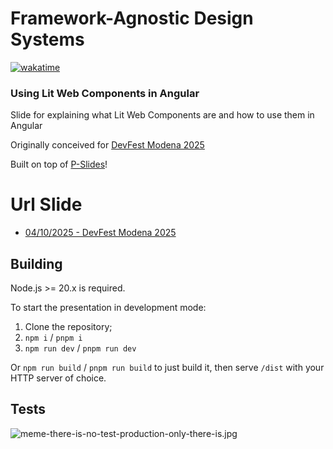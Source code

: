 # Framework-Agnostic Design Systems

[![wakatime](https://wakatime.com/badge/user/2729ac0c-0ebb-4599-b424-3a6648627bff/project/1fdf7e04-32cd-458d-b8e3-00f676bd7f91.svg)](https://wakatime.com/badge/user/2729ac0c-0ebb-4599-b424-3a6648627bff/project/1fdf7e04-32cd-458d-b8e3-00f676bd7f91)

### Using Lit Web Components in Angular

Slide for explaining what Lit Web Components are and how to use them in Angular

Originally conceived for [DevFest Modena 2025](https://devfest.modena.it/)

Built on top of [P-Slides](https://github.com/MaxArt2501/p-slides)!

# Url Slide

- [04/10/2025 - DevFest Modena 2025](https://talk-framework-agnostic-component-with-lit.pages.dev/devfest-modena-2025/)

## Building

Node.js >= 20.x is required.

To start the presentation in development mode:

1. Clone the repository;
2. `npm i` / `pnpm i`
3. `npm run dev` / `pnpm run dev`

Or `npm run build` / `pnpm run build` to just build it, then serve `/dist` with your HTTP server of choice.

## Tests

![meme-there-is-no-test-production-only-there-is.jpg](https://i.postimg.cc/9Q477w17/meme-there-is-no-test-production-only-there-is.jpg)
